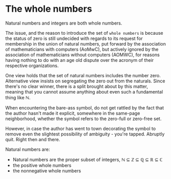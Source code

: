 # The whole numbers

Natural numbers and integers are both whole numbers.

The issue, and the reason to introduce the set of `whole numbers` is because the status of zero is still undecided with regards to its request for membership in the union of natural numbers, put forward by the association of mathematicians with computers (AoMwC), but actively ignored by the association of mathematicians without computers (AOMWC), for reasons having nothing to do with an age old dispute over the acronym of their respective organizations.

One view holds that the set of natural numbers includes the number zero. Alternative view insists on segregating the zero out from the naturals. Since there's no clear winner, there is a split brought about by this matter, meaning that you cannot assume anything about even such a fundamental thing like ℕ.

When encountering the bare-ass symbol, do not get rattled by the fact that the author hasn't made it explicit, somewhere in the same-page neighborhood, whether the symbol refers to the zero-full or zero-free set. 

However, in case the author has went to town decorating the symbol to remove even the slightest possibility of ambiguity - you're tapped. Abruptly quit. Right then and there.

Natural numbers are:
- Natural numbers are the proper subset of integers, ℕ ⊆ ℤ ⊆ ℚ ⊆ ℝ ⊆ ℂ
- the positive whole numbers
- the nonnegative whole numbers
